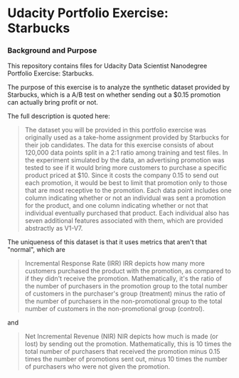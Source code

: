 # Udacity Portfolio Exercise: Starbucks

### Background and Purpose

This repository contains files for Udacity Data Scientist Nanodegree Portfolio Exercise: Starbucks.

The purpose of this exercise is to analyze the synthetic dataset provided by Starbucks, which is a A/B test on whether sending out a $0.15 promotion can actually bring profit or not.

The full description is quoted here:

> The dataset you will be provided in this portfolio exercise was originally used as a take-home assignment provided by Starbucks for their job candidates. The data for this exercise consists of about 120,000 data points split in a 2:1 ratio among training and test files. In the experiment simulated by the data, an advertising promotion was tested to see if it would bring more customers to purchase a specific product priced at $10. Since it costs the company 0.15 to send out each promotion, it would be best to limit that promotion only to those that are most receptive to the promotion. Each data point includes one column indicating whether or not an individual was sent a promotion for the product, and one column indicating whether or not that individual eventually purchased that product. Each individual also has seven additional features associated with them, which are provided abstractly as V1-V7.

The uniqueness of this dataset is that it uses metrics that aren't that "normal", which are

> Incremental Response Rate (IRR)
> IRR depicts how many more customers purchased the product with the promotion, as compared to if they didn't receive the promotion. Mathematically, it's the ratio of the number of purchasers in the promotion group to the total number of customers in the purchaser's group (treatment) minus the ratio of the number of purchasers in the non-promotional group to the total number of customers in the non-promotional group (control).

and

> Net Incremental Revenue (NIR)
> NIR depicts how much is made (or lost) by sending out the promotion. Mathematically, this is 10 times the total number of purchasers that received the promotion minus 0.15 times the number of promotions sent out, minus 10 times the number of purchasers who were not given the promotion.
